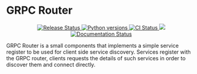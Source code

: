 # GRPC Router

<p align="center">
<a href="https://pypi.python.org/pypi/grpc_router">
    <img src="https://img.shields.io/pypi/v/grpc_router.svg"
        alt = "Release Status">
</a>

<a href="http://github.com/ciprianmiclaus2/grpc_router/">

<img src="https://img.shields.io/pypi/pyversions/grpc_router.svg" alt="Python versions">
</a>

<a href="https://github.com/ciprianmiclaus2/grpc_router/actions">
    <img src="https://github.com/ciprianmiclaus2/grpc_router/actions/workflows/python-package.yml/badge.svg?branch=main" alt="CI Status">
</a>

<a href="https://codecov.io/gh/ciprianmiclaus2/grpc_router" > 
 <img src="https://codecov.io/gh/ciprianmiclaus2/grpc_router/graph/badge.svg?token=4N0N8XSVZY"/> 
 </a>

<a href="https://ciprianmiclaus2.github.io/grpc_router/">
    <img src="https://img.shields.io/website/https/ciprianmiclaus2.github.io/grpc_router/index.html.svg?label=docs&down_message=unavailable&up_message=available" alt="Documentation Status">
</a>

</p>

GRPC Router is a small components that implements a simple service register to be used for client side service discovery.
Services register with the GRPC router, clients requests the details of such services in order to discover them and connect directly.
